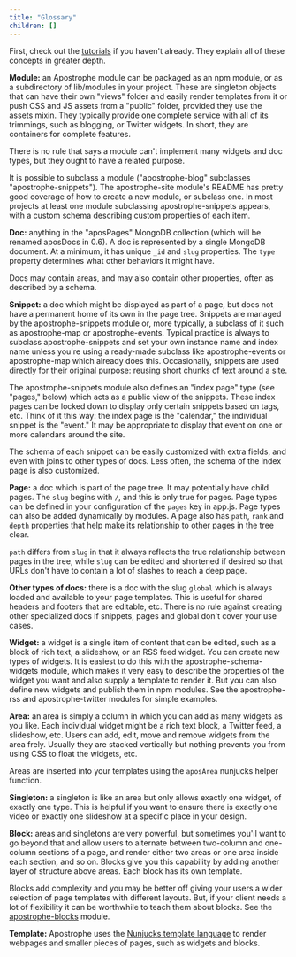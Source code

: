 ```yaml
---
title: "Glossary"
children: []
---
```


First, check out the [tutorials](tutorials/index.html) if you haven't already. They explain all of these concepts in greater depth.

**Module:** an Apostrophe module can be packaged as an npm module, or as a subdirectory of lib/modules in your project. These are singleton objects that can have their own "views" folder and easily render templates from it or push CSS and JS assets from a "public" folder, provided they use the assets mixin. They typically provide one complete service with all of its trimmings, such as blogging, or Twitter widgets. In short, they are containers for complete features.

There is no rule that says a module can't implement many widgets and doc types, but they ought to have a related purpose.

It is possible to subclass a module ("apostrophe-blog" subclasses "apostrophe-snippets"). The apostrophe-site module's README has pretty good coverage of how to create a new module, or subclass one. In most projects at least one module subclassing apostrophe-snippets appears, with a custom schema describing custom properties of each item.

**Doc:** anything in the "aposPages" MongoDB collection (which will be renamed aposDocs in 0.6). A doc is represented by a single MongoDB document. At a minimum, it has unique `_id` and `slug` properties. The `type` property determines what other behaviors it might have.

Docs may contain areas, and may also contain other properties, often as described by a schema.

**Snippet:** a doc which might be displayed as part of a page, but does not have a permanent home of its own in the page tree. Snippets are managed by the apostrophe-snippets module or, more typically, a subclass of it such as apostrophe-map or apostrophe-events. Typical practice is always to subclass apostrophe-snippets and set your own instance name and index name unless you're using a ready-made subclass like apostrophe-events or apostrophe-map which already does this. Occasionally, snippets are used directly for their original purpose: reusing short chunks of text around a site.

The apostrophe-snippets module also defines an "index page" type (see "pages," below) which acts as a public view of the snippets. These index pages can be locked down to display only certain snippets based on tags, etc. Think of it this way: the index page is the "calendar," the individual snippet is the "event." It may be appropriate to display that event on one or more calendars around the site.

The schema of each snippet can be easily customized with extra fields, and even with joins to other types of docs. Less often, the schema of the index page is also customized.

**Page:** a doc which is part of the page tree. It may potentially have child pages. The `slug` begins with `/`, and this is only true for pages. Page types can be defined in your configuration of the `pages` key in app.js. Page types can also be added dynamically by modules. A page also has `path`, `rank` and `depth` properties that help make its relationship to other pages in the tree clear.

`path` differs from `slug` in that it always reflects the true relationship between pages in the tree, while `slug` can be edited and shortened if desired so that URLs don't have to contain a lot of slashes to reach a deep page.

**Other types of docs:** there is a doc with the slug `global` which is always loaded and available to your page templates. This is useful for shared headers and footers that are editable, etc. There is no rule against creating other specialized docs if snippets, pages and global don't cover your use cases.

**Widget:** a widget is a single item of content that can be edited, such as a block of rich text, a slideshow, or an RSS feed widget. You can create new types of widgets. It is easiest to do this with the apostrophe-schema-widgets module, which makes it very easy to describe the properties of the widget you want and also supply a template to render it. But you can also define new widgets and publish them in npm modules. See the apostrophe-rss and apostrophe-twitter modules for simple examples.

**Area:** an area is simply a column in which you can add as many widgets as you like. Each individual widget might be a rich text block, a Twitter feed, a slideshow, etc. Users can add, edit, move and remove widgets from the area frely. Usually they are stacked vertically but nothing prevents you from using CSS to float the widgets, etc.

Areas are inserted into your templates using the `aposArea` nunjucks helper function.

**Singleton:** a singleton is like an area but only allows exactly one widget, of exactly one type. This is helpful if you want to ensure there is exactly one video or exactly one slideshow at a specific place in your design.

**Block:** areas and singletons are very powerful, but sometimes you'll want to go beyond that and allow users to alternate between two-column and one-column sections of a page, and render either two areas or one area inside each section, and so on. Blocks give you this capability by adding another layer of structure above areas. Each block has its own template.

Blocks add complexity and you may be better off giving your users a wider selection of page templates with different layouts. But, if your client needs a lot of flexibility it can be worthwhile to teach them about blocks. See the [apostrophe-blocks](https://github.com/punkave/apostrophe-blocks) module.

**Template:** Apostrophe uses the [Nunjucks template language](https://mozilla.github.io/nunjucks/) to render webpages and smaller pieces of pages, such as widgets and blocks. 
